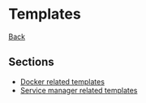 # Templates

[Back](../README.md)

## Sections

- [Docker related templates](docker/README.md)
- [Service manager related templates](service-managers/README.md)
